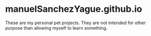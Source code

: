# manuelSanchezYague.github.io

These are my personal pet projects. They are not intended for other purpose than allowing myself to learn something.
